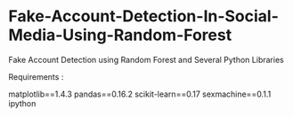 # Fake-Account-Detection-In-Social-Media-Using-Random-Forest
Fake Account Detection using Random Forest and Several Python Libraries


Requirements :

matplotlib==1.4.3
pandas==0.16.2
scikit-learn==0.17
sexmachine==0.1.1
ipython
